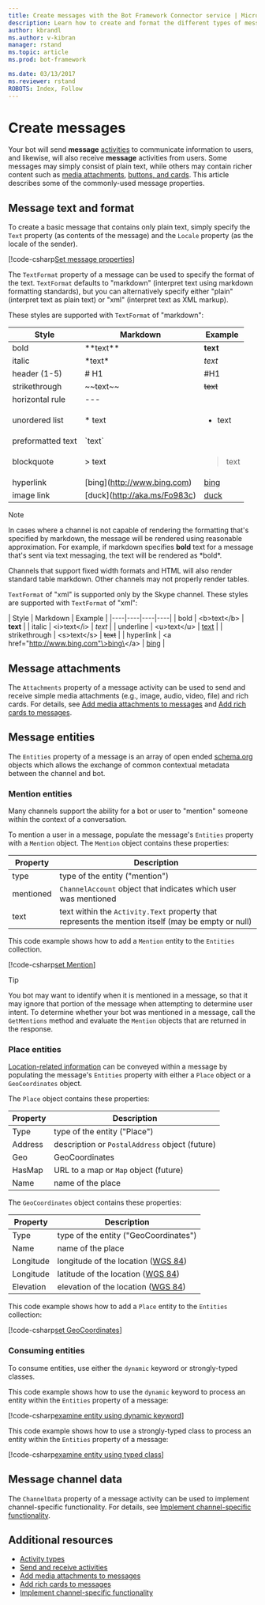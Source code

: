 ```yaml
---
title: Create messages with the Bot Framework Connector service | Microsoft Docs
description: Learn how to create and format the different types of messages your bot can use to communicate.
author: kbrandl
ms.author: v-kibran
manager: rstand
ms.topic: article
ms.prod: bot-framework

ms.date: 03/13/2017
ms.reviewer: rstand
ROBOTS: Index, Follow
---
```


# Create messages

Your bot will send **message** [activities](~/dotnet/activities.md) to communicate information to users, 
and likewise, will also receive **message** activities from users. 
Some messages may simply consist of plain text, while others may contain richer content such as 
[media attachments](~/dotnet/add-media-attachments.md), [buttons, and cards](~/dotnet/add-rich-card-attachments.md). 
This article describes some of the commonly-used message properties.

## Message text and format

To create a basic message that contains only plain text, simply specify the `Text` property (as contents of the message) 
and the `Locale` property (as the locale of the sender). 

[!code-csharp[Set message properties](~/includes/code/dotnet-create-messages.cs#setBasicProperties)]

The `TextFormat` property of a message can be used to specify the format of the text. 
`TextFormat` defaults to "markdown" (interpret text using markdown formatting standards), 
but you can alternatively specify either "plain" (interpret text as plain text) or "xml" (interpret text as XML markup).

These styles are supported with `TextFormat` of "markdown":

| Style | Markdown | Example | 
| ---- | ---- | ---- | 
| bold | \*\*text\*\* | **text** |
| italic | \*text\* | *text* |
| header (1-5) | # H1 | #H1 |
| strikethrough | \~\~text\~\~ | ~~text~~ |
| horizontal rule | --- |  |
| unordered list | \* text |  <ul><li>text</li></ul> |
| preformatted text | \`text\` |  |
| blockquote | \> text | <blockquote>text</blockquote> |
| hyperlink | \[bing](http://www.bing.com) | [bing](http://www.bing.com) |
| image link| \[duck](http://aka.ms/Fo983c) | [duck](http://aka.ms/Fo983c) |

> [!NOTE]
> In cases where a channel is not capable of rendering the formatting that's specified by markdown, 
> the message will be rendered using reasonable approximation. For example, if markdown specifies **bold** 
> text for a message that's sent via text messaging, the text will be rendered as \*bold\*. 
> 
> Channels that support fixed width formats and HTML will also render standard table markdown. 
> Other channels may not properly render tables.

`TextFormat` of "xml" is supported only by the Skype channel. 
These styles are supported with `TextFormat` of "xml":

| Style | Markdown | Example | 
|----|----|----|----|
| bold | \<b\>text\</b\> | **text** | 
| italic | \<i\>text\</i\> | *text* |
| underline | \<u\>text\</u\> | <u>text</u> |
| strikethrough | \<s\>text\</s\> | <s>text</s> |
| hyperlink | \<a href="http://www.bing.com"\>bing\</a\> | <a href="http://www.bing.com">bing</a> |

## Message attachments

The `Attachments` property of a message activity can be used to send and receive simple media attachments 
(e.g., image, audio, video, file) and rich cards. 
For details, see [Add media attachments to messages](~/dotnet/add-media-attachments.md) and 
[Add rich cards to messages](~/dotnet/add-rich-card-attachments.md).

## Message entities

The `Entities` property of a message is an array of open ended <a href="http://schema.org/" target="_blank">schema.org</a> 
objects which allows the exchange of common contextual metadata between the channel and bot.

### Mention entities

Many channels support the ability for a bot or user to "mention" someone within the context of a conversation. 

To mention a user in a message, populate the message's `Entities` property with a `Mention` object. 
The `Mention` object contains these properties: 

| Property | Description | 
|----|----|
| type | type of the entity ("mention") | 
| mentioned | `ChannelAccount` object that indicates which user was mentioned | 
| text | text within the `Activity.Text` property that represents the mention itself (may be empty or null) |

This code example shows how to add a `Mention` entity to the `Entities` collection.

[!code-csharp[set Mention](~/includes/code/dotnet-create-messages.cs#setMention)]

> [!TIP]
> You bot may want to identify when it is mentioned in a message, so that it may 
> ignore that portion of the message when attempting to determine user intent. 
> To determine whether your bot was mentioned in a message, call the `GetMentions` method 
> and evaluate the `Mention` objects that are returned in the response.

### Place entities

<a href="https://schema.org/Place" target="_blank">Location-related information</a> can be conveyed 
within a message by populating the message's `Entities` property with either 
a `Place` object or a `GeoCoordinates` object. 

The `Place` object contains these properties:

| Property | Description | 
|----|----|
| Type | type of the entity ("Place") |
| Address | description or `PostalAddress` object (future) | 
| Geo | GeoCoordinates | 
| HasMap | URL to a map or `Map` object (future) |
| Name | name of the place |

The `GeoCoordinates` object contains these properties:

| Property | Description | 
|----|----|
| Type | type of the entity ("GeoCoordinates") |
| Name | name of the place |
| Longitude | longitude of the location (<a href="https://en.wikipedia.org/wiki/World_Geodetic_System" target="_blank">WGS 84</a>) | 
| Longitude | latitude of the location (<a href="https://en.wikipedia.org/wiki/World_Geodetic_System" target="_blank">WGS 84</a>) | 
| Elevation | elevation of the location (<a href="https://en.wikipedia.org/wiki/World_Geodetic_System" target="_blank">WGS 84</a>) | 

This code example shows how to add a `Place` entity to the `Entities` collection:

[!code-csharp[set GeoCoordinates](~/includes/code/dotnet-create-messages.cs#setGeoCoord)]

### Consuming entities

To consume entities, use either the `dynamic` keyword or strongly-typed classes.

This code example shows how to use the `dynamic` keyword to process an entity within the `Entities` property of a message:

[!code-csharp[examine entity using dynamic keyword](~/includes/code/dotnet-create-messages.cs#examineEntity1)]

This code example shows how to use a strongly-typed class to process an entity within the `Entities` property of a message:

[!code-csharp[examine entity using typed class](~/includes/code/dotnet-create-messages.cs#examineEntity2)]

## Message channel data

The `ChannelData` property of a message activity can be used to implement channel-specific functionality. 
For details, see [Implement channel-specific functionality](~/dotnet/channeldata.md).

## Additional resources

- [Activity types](~/dotnet/activities.md)
- [Send and receive activities](~/dotnet/connector.md)
- [Add media attachments to messages](~/dotnet/add-media-attachments.md)
- [Add rich cards to messages](~/dotnet/add-rich-card-attachments.md)
- [Implement channel-specific functionality](~/dotnet/channeldata.md)